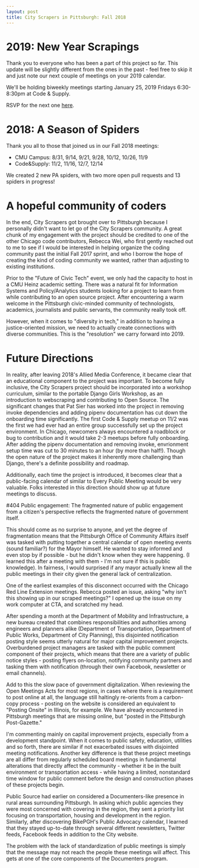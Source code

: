 ```yaml
---
layout: post
title: City Scrapers in Pittsburgh: Fall 2018
---
```


# 2019: New Year Scrapings
Thank you to everyone who has been a part of this project so far. This update will be slightly different from the ones in the past - feel free to skip it and just note our next couple of meetings on your 2019 calendar.

We'll be holding biweekly meetings starting January 25, 2019 Fridays 6:30-8:30pm at Code & Supply.

RSVP for the next one [here](https://www.meetup.com/codeforpgh/events/257675406/).

# 2018: A Season of Spiders
Thank you all to those that joined us in our Fall 2018 meetings:

* CMU Campus: 8/31, 9/14, 9/21, 9/28, 10/12, 10/26, 11/9
* Code&Supply: 11/2, 11/16, 12/7, 12/14

We created 2 new PA spiders, with two more open pull requests and 13 spiders in progress!

# A hopeful community of coders
In the end, City Scrapers got brought over to Pittsburgh because I personally didn't want to let go of the City Scrapers community. A great chunk of my engagement with the project should be credited to one of the other Chicago code contributors, Rebecca Wei, who first gently reached out to me to see if I would be interested in helping organize the coding community past the initial Fall 2017 sprint, and who I borrow the hope of creating the kind of coding community we wanted, rather than adjusting to existing institutions.

Prior to the "Future of Civic Tech" event, we only had the capacity to host in a CMU Heinz academic setting. There was a natural fit for Information Systems and Policy/Analytics students looking for a project to learn from while contributing to an open source project. After encountering a warm welcome in the Pittsburgh civic-minded community of technologists, academics, journalists and public servants, the community really took off.

However, when it comes to "diversity in tech," in addition to having a justice-oriented mission, we need to actually create connections with diverse communities. This is the "resolution" we carry forward into 2019.

# Future Directions
In reality, after leaving 2018's Allied Media Conference, it became clear that an educational component to the project was important. To become fully inclusive, the City Scrapers project should be incorporated into a workshop curriculum, similar to the portable Django Girls Workshop, as an introduction to webscraping and contributing to Open Source. The significant changes that Pat Sier has worked into the project in removing invoke dependencies and adding pipenv documentation has cut down the onboarding time significantly. The first Code & Supply meetup on 11/2 was the first we had ever had an entire group successfully set up the project environment. In Chicago, newcomers always encountered a roadblock or bug to contribution and it would take 2-3 meetups before fully onboarding. After adding the pipenv documentation and removing invoke, envrionment setup time was cut to 30 minutes to an hour (by more than half!). Though the open nature of the project makes it inherently more challenging than Django, there's a definite possibility and roadmap.

Additionally, each time the project is introduced, it becomes clear that a public-facing calendar of similar to Every Public Meeting would be very valuable. Folks interested in this direction should show up at future meetings to discuss.

#404 Public engagement: The fragmented nature of public engagement from a citizen's perspective reflects the fragmented nature of government itself.

This should come as no surprise to anyone, and yet the degree of fragmentation means that the Pittsburgh Office of Community Affairs itself was tasked with putting together a central calendar of open meeting events (sound familiar?) for the Mayor himself. He wanted to stay informed and even stop by if possible - but he didn't know when they were happening. (I learned this after a meeting with them - I'm not sure if this is public knowledge). In fairness, I would surprised if any mayor actually knew all the public meetings in their city given the general lack of centralization.

One of the earliest examples of this disconnect occurred with the Chicago Red Line Extension meetings. Rebecca posted an issue, asking "why isn't this showing up in our scraped meetings?" I opened up the issue on my work computer at CTA, and scratched my head.

After spending a month at the Department of Mobility and Infrastructure, a new bureau created that combines responsibilities and authorities among engineers and planners alike (Department of Transportation, Department of Public Works, Department of City Planning), this disjointed notification posting style seems utterly natural for major capital improvement projects. Overburdened project managers are tasked with the public comment component of their projects, which means that there are a variety of public notice styles - posting flyers on-location, notifying community partners and tasking them with notification (through their own Facebook, newsletter or email channels).

Add to this the slow pace of government digitalization. When reviewing the Open Meetings Acts for most regions, in cases where there is a requirement to post online at all, the language still haltingly re-orients from a carbon-copy process - posting on the website is considered an equivalent to "Posting Onsite" in Illinois, for example. We have already encountered in Pittsburgh meetings that are missing online, but "posted in the Pittsburgh Post-Gazette."

I'm commenting mainly on capital improvement projects, especially from a development standpoint. When it comes to public safety, education, utilities and so forth, there are similar if not exacerbated issues with disjointed meeting notifications. Another key difference is that these project meetings are all differ from regularly scheduled board meetings in fundamental alterations that directly affect the community - whether it be in the built environment or transportation access - while having a limited, nonstandard time window for public comment before the design and construction phases of these projects begin.

Public Source had earlier on considered a Documenters-like presence in rural areas surrounding Pittsburgh. In asking which public agencies they were most concerned with covering in the region, they sent a priority list focusing on transportation, housing and development in the region. Similarly, after discovering BikePGH's Public Advocacy calendar, I learned that they stayed up-to-date through several different newsletters, Twitter feeds, Facebook feeds in addition to the City website.

The problem with the lack of standardization of public meetings is simply that the message may not reach the people these meetings will affect. This gets at one of the core components of the Documenters program.
